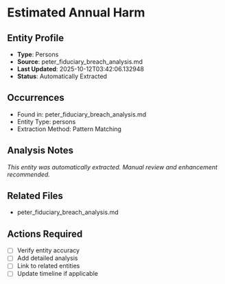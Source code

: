 # Estimated Annual Harm

## Entity Profile
- **Type**: Persons
- **Source**: peter_fiduciary_breach_analysis.md
- **Last Updated**: 2025-10-12T03:42:06.132948
- **Status**: Automatically Extracted

## Occurrences
- Found in: peter_fiduciary_breach_analysis.md
- Entity Type: persons
- Extraction Method: Pattern Matching

## Analysis Notes
*This entity was automatically extracted. Manual review and enhancement recommended.*

## Related Files
- peter_fiduciary_breach_analysis.md

## Actions Required
- [ ] Verify entity accuracy
- [ ] Add detailed analysis
- [ ] Link to related entities
- [ ] Update timeline if applicable
